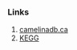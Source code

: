 ### Links

1.  [camelinadb.ca](http://camelinadb.ca)
2.	[KEGG](https://www.genome.jp/kegg-bin/show_organism?org=csat)
